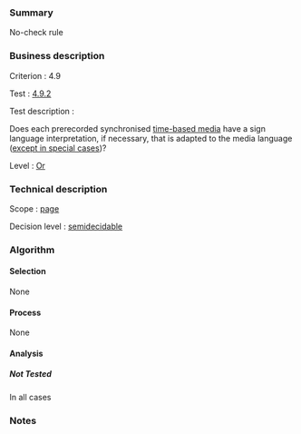 ### Summary

No-check rule

### Business description

Criterion : 4.9

Test :
[4.9.2](http://www.accessiweb.org/index.php/accessiweb-22-english-version.html#test-4-9-2)

Test description :

Does each prerecorded synchronised [time-based
media](http://www.braillenet.org/accessibilite/referentiel-aw21-en/glossaire.php#mMediaTemp)
have a sign language interpretation, if necessary, that is adapted to
the media language ([except in special
cases](http://www.braillenet.org/accessibilite/referentiel-aw21-en/glossaire.php#cpCrit4- "Special cases for criterion 4.9"))?

Level : [Or](/en/category/rules-design/accessiweb-11/level/or)

### Technical description

Scope : [page](/en/category/rules-design/accessiweb-11/scope/page)

Decision level :
[semidecidable](/en/category/rules-design/accessiweb-11/decision-level/semidecidable)

### Algorithm

#### Selection

None

#### Process

None

#### Analysis

##### Not Tested

In all cases

### Notes


